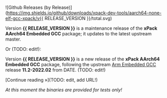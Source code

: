![Github Releases (by Release)](https://img.shields.io/github/downloads/xpack-dev-tools/aarch64-none-elf-gcc-xpack/v{{ RELEASE_VERSION }}/total.svg)

Version **{{ RELEASE_VERSION }}** is a maintenance release of the **xPack AArch64 Embedded GCC** package; it updates to the latest upstream master.

Or (TODO: edit!):

Version **{{ RELEASE_VERSION }}** is a new release of the **xPack AArch64 Embedded GCC** package, following the upstream
[Arm Embedded GCC](https://developer.arm.com/tools-and-software/open-source-software/developer-tools/gnu-toolchain)
release **11.2-2022.02** from DATE. (TODO: edit!)

[Continue reading »](TODO: edit, add URL!)

_At this moment the binaries are provided for tests only!_
